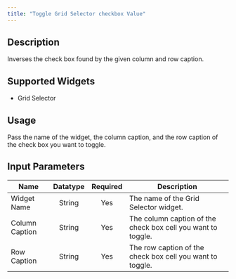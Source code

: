 ```yaml
---
title: "Toggle Grid Selector checkbox Value"
---
```

## Description
Inverses the check box found by the given column and row caption.

## Supported Widgets
+ Grid Selector

## Usage
Pass the name of the widget, the column caption, and the row caption of the check box you want to toggle.

## Input Parameters
Name | Datatype | Required | Description
---- | :--------: | :--------: | ---------------
Widget Name | String | Yes | The name of the Grid Selector widget.
Column Caption | String | Yes | The column caption of the check box cell you want to toggle.
Row Caption | String | Yes | The row caption of the check box cell you want to toggle.
